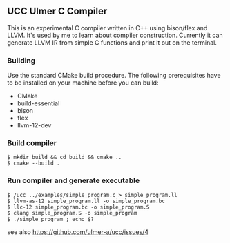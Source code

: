 ## UCC Ulmer C Compiler

This is an experimental C compiler written in C++ using bison/flex and LLVM. It's used by me to learn
about compiler construction. Currently it can generate LLVM IR from simple C functions and print it
out on the terminal.

### Building
Use the standard CMake build procedure. The following prerequisites have to be installed
on your machine before you can build:
* CMake
* build-essential
* bison
* flex
* llvm-12-dev

### Build compiler
```
$ mkdir build && cd build && cmake ..
$ cmake --build .
```

### Run compiler and generate executable

```
$ /ucc ../examples/simple_program.c > simple_program.ll
$ llvm-as-12 simple_program.ll -o simple_program.bc
$ llc-12 simple_program.bc -o simple_program.S
$ clang simple_program.S -o simple_program
$ ./simple_program ; echo $?

```

see also https://github.com/ulmer-a/ucc/issues/4
